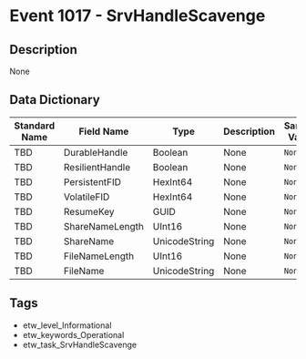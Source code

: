 # Event 1017 - SrvHandleScavenge

## Description
None

## Data Dictionary
|Standard Name|Field Name|Type|Description|Sample Value|
|---|---|---|---|---|
|TBD|DurableHandle|Boolean|None|`None`|
|TBD|ResilientHandle|Boolean|None|`None`|
|TBD|PersistentFID|HexInt64|None|`None`|
|TBD|VolatileFID|HexInt64|None|`None`|
|TBD|ResumeKey|GUID|None|`None`|
|TBD|ShareNameLength|UInt16|None|`None`|
|TBD|ShareName|UnicodeString|None|`None`|
|TBD|FileNameLength|UInt16|None|`None`|
|TBD|FileName|UnicodeString|None|`None`|

## Tags
* etw_level_Informational
* etw_keywords_Operational
* etw_task_SrvHandleScavenge